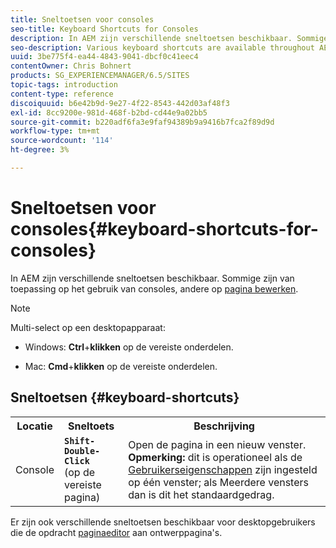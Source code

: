```yaml
---
title: Sneltoetsen voor consoles
seo-title: Keyboard Shortcuts for Consoles
description: In AEM zijn verschillende sneltoetsen beschikbaar. Sommige zijn van toepassing op het gebruik van consoles, andere op paginabewerking.
seo-description: Various keyboard shortcuts are available throughout AEM. Some apply to the use of consoles, others to page editing.
uuid: 3be775f4-ea44-4843-9041-dbcf0c41eec4
contentOwner: Chris Bohnert
products: SG_EXPERIENCEMANAGER/6.5/SITES
topic-tags: introduction
content-type: reference
discoiquuid: b6e42b9d-9e27-4f22-8543-442d03af48f3
exl-id: 8cc9200e-981d-468f-b2bd-cd44e9a02bb5
source-git-commit: b220adf6fa3e9faf94389b9a9416b7fca2f89d9d
workflow-type: tm+mt
source-wordcount: '114'
ht-degree: 3%

---
```


# Sneltoetsen voor consoles{#keyboard-shortcuts-for-consoles}

In AEM zijn verschillende sneltoetsen beschikbaar. Sommige zijn van toepassing op het gebruik van consoles, andere op [pagina bewerken](/help/sites-classic-ui-authoring/classic-page-author-keyboard-shortcuts.md).

>[!NOTE]
>
>Multi-select op een desktopapparaat:
>
>* Windows: **Ctrl**+**klikken** op de vereiste onderdelen.
>
>* Mac: **Cmd**+**klikken** op de vereiste onderdelen.
>


## Sneltoetsen {#keyboard-shortcuts}

<table>
 <tbody>
  <tr>
   <th>Locatie</th>
   <th>Sneltoets</th>
   <th>Beschrijving</th>
  </tr>
  <tr>
   <td>Console</td>
   <td><strong><code>Shift-Double-Click</code></strong><br /> (op de vereiste pagina)</td>
   <td>Open de pagina in een nieuw venster.<br /> <strong>Opmerking:</strong> dit is operationeel als de <a href="/help/sites-classic-ui-authoring/author-env-user-props.md">Gebruikerseigenschappen</a> zijn ingesteld op één venster; als Meerdere vensters dan is dit het standaardgedrag.</td>
  </tr>
 </tbody>
</table>

Er zijn ook verschillende sneltoetsen beschikbaar voor desktopgebruikers die de opdracht [paginaeditor](/help/sites-classic-ui-authoring/classic-page-author-keyboard-shortcuts.md) aan ontwerppagina&#39;s.
